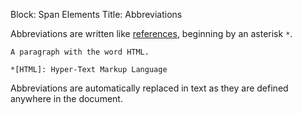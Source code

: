 Block: Span Elements
Title: Abbreviations

Abbreviations are written like <a href="#reference" onclick="return openAndFollow('references', 'emdreminders_block3');" title="See this section">references</a>, beginning by an asterisk `*`.

    A paragraph with the word HTML.

    *[HTML]: Hyper-Text Markup Language

Abbreviations are automatically replaced in text as they are defined anywhere in the document.
